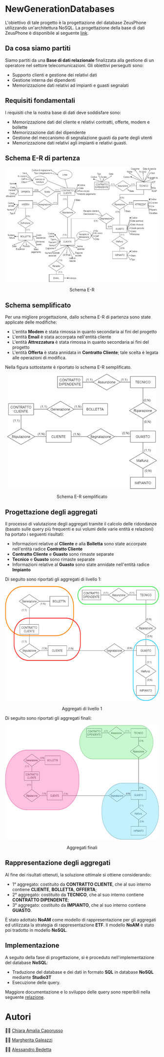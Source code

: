 # NewGenerationDatabases
L'obiettivo di tale progetto è la progettazione del database ZeusPhone utilizzando un'architettura NoSQL. La progettazione della base di dati ZeusPhone è disponibile al seguente [link](https://github.com/ChiaraAmalia/Progetto-Database).

## Da cosa siamo partiti
Siamo partiti da una **Base di dati relazionale** finalizzata alla gestione di un operatore nel settore telecomunicazioni.
Gli obiettivi perseguiti sono:
+ Supporto clienti e gestione dei relativi dati
+ Gestione interna dei dipendenti
+ Memorizzazione dati relativi ad impianti e guasti segnalati

## Requisiti fondamentali
I requisiti che la nostra base di dati deve soddisfare sono:
+ Memorizzazione dati del cliente e relativi contratti, offerte, modem e bollette
+ Memorizzazione dati del dipendente
+ Gestione del meccanismo di segnalazione guasti da parte degli utenti
+ Memorizzazione dati relativi agli impianti e relativi guasti.

## Schema E-R di partenza

<p align="center">
<img src="https://github.com/ChiaraAmalia/NewGenerationDatabases/blob/main/schema_ER.png" height=375></p> 
<p align="center">Schema E-R</p>

## Schema semplificato
Per una migliore progettazione, dallo schema E-R di partenza sono state applicate delle modifiche:
+ L'entita **Modem** è stata rimossa in quanto secondaria ai fini del progetto
+ L'entità **Email** è stata accorpata nell'entità cliente
+ L'entità **Attrezzatura** è stata rimossa in quanto secondaria ai fini del progetto
+ L'entità **Offerta** è stata annidata in **Contratto Cliente**; tale scelta è legata alle operazioni di modifica.

Nella figura sottostante è riportato lo schema E-R semplificato.
<p align="center">
<img src="https://github.com/ChiaraAmalia/NewGenerationDatabases/blob/main/schema_semplificato.png" height=375></p> 
<p align="center">Schema E-R semplificato</p>

## Progettazione degli aggregati
Il processo di valutazione degli aggregati tramite il calcolo delle ridondanze (basato sulle query più frequenti e sui volumi delle varie entità e relazioni) ha portato i seguenti risultati:
+ Informazioni relative al **Cliente** e alla **Bolletta** sono state accorpate nell'entità radice **Contratto Cliente**
+ **Contratto Cliente** e **Guasto** sono rimaste separate
+ **Tecnico** e **Guasto** sono rimaste separate
+ Informazioni relative al **Guasto** sono state annidate nell'entità radice **Impianto**

Di seguito sono riportati gli aggregati di livello 1:

<p align="center">
<img src="https://github.com/ChiaraAmalia/NewGenerationDatabases/blob/main/aggregati_liv1.png" height=375></p> 
<p align="center">Aggregati di livello 1</p>

Di seguito sono riportati gli aggregati finali:

<p align="center">
<img src="https://github.com/ChiaraAmalia/NewGenerationDatabases/blob/main/aggregati_finali.png" height=375></p> 
<p align="center">Aggregati finali</p>

## Rappresentazione degli aggregati
Al fine dei risultati ottenuti, la soluzione ottimale si ottiene considerando:
+ 1° aggregato: costituito da **CONTRATTO CLIENTE**, che al suo interno contiene **CLIENTE**, **BOLLETTA**, **OFFERTA**;
+ 2° aggregato: costituito da **TECNICO**, che al suo interno contiene **CONTRATTO DIPENDENTE**;
+ 3° aggregato: costituito da **IMPIANTO**, che al suo interno contiene **GUASTO**.

È stato adottato **NoAM** come modello di rappresentazione per gli aggregati ed utilizzata la strategia di rappresentazione **ETF**. Il modello **NoAM** è stato poi tradotto in modello **NoSQL**.

## Implementazione
A seguito della fase di progettazione, si è proceduto nell'implementazione del database **NoSQL**:
+ Traduzione del database e dei dati in formato **SQL** in database **NoSQL** mediante **Studio3T**
+ Esecuzione delle query.

Maggiore documentazione e lo sviluppo delle query sono reperibili nella seguente [relazione](https://github.com/ChiaraAmalia/NewGenerationDatabases/blob/main/Progetto_NGDB_2023.pdf).

# Autori

:woman_technologist: [Chiara Amalia Caporusso](https://github.com/ChiaraAmalia) 

:woman_technologist: [Margherita Galeazzi](https://github.com/MargheritaGaleazzi)

:man_technologist: [Alessandro Bedetta](https://github.com/Alessandrob99)

